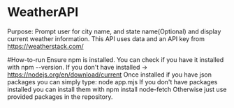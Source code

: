# WeatherAPI
Purpose:
Prompt user for city name, and state name(Optional) and display current weather information.
This API uses data and an API key from https://weatherstack.com/ 

#How-to-run
Ensure npm is installed. You can check if you have it installed with npm --version.
If you don't have installed -> https://nodejs.org/en/download/current
Once installed if you have json packages you can simply type:
node app.mjs
If you don't have packages installed you can install them with npm install node-fetch
Otherwise just use provided packages in the repository.
